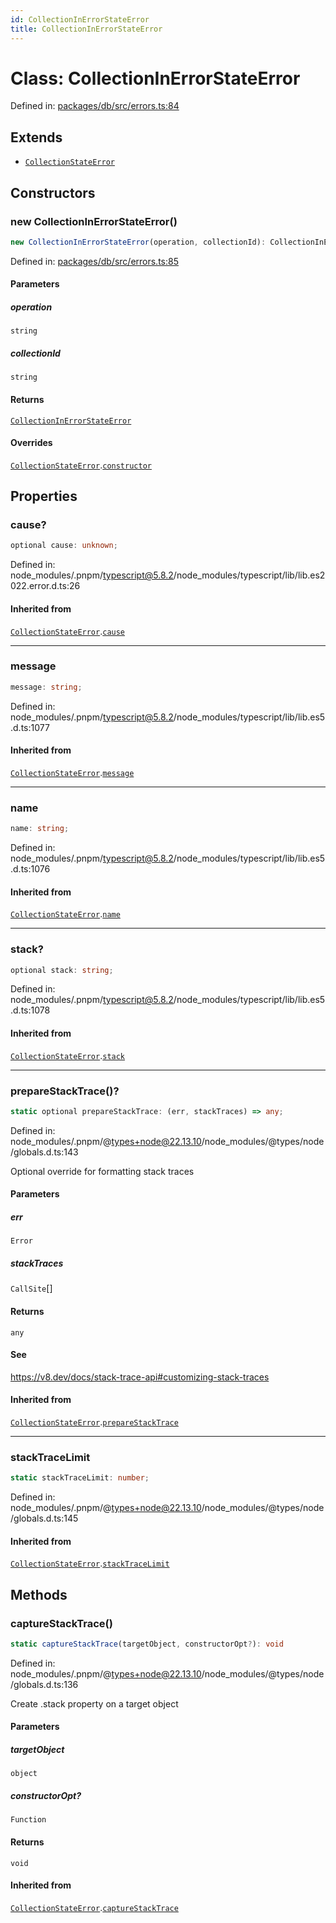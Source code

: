 ```yaml
---
id: CollectionInErrorStateError
title: CollectionInErrorStateError
---
```


<!-- DO NOT EDIT: this page is autogenerated from the type comments -->

# Class: CollectionInErrorStateError

Defined in: [packages/db/src/errors.ts:84](https://github.com/TanStack/db/blob/main/packages/db/src/errors.ts#L84)

## Extends

- [`CollectionStateError`](../collectionstateerror.md)

## Constructors

### new CollectionInErrorStateError()

```ts
new CollectionInErrorStateError(operation, collectionId): CollectionInErrorStateError
```

Defined in: [packages/db/src/errors.ts:85](https://github.com/TanStack/db/blob/main/packages/db/src/errors.ts#L85)

#### Parameters

##### operation

`string`

##### collectionId

`string`

#### Returns

[`CollectionInErrorStateError`](../collectioninerrorstateerror.md)

#### Overrides

[`CollectionStateError`](../collectionstateerror.md).[`constructor`](../CollectionStateError.md#constructors)

## Properties

### cause?

```ts
optional cause: unknown;
```

Defined in: node\_modules/.pnpm/typescript@5.8.2/node\_modules/typescript/lib/lib.es2022.error.d.ts:26

#### Inherited from

[`CollectionStateError`](../collectionstateerror.md).[`cause`](../CollectionStateError.md#cause)

***

### message

```ts
message: string;
```

Defined in: node\_modules/.pnpm/typescript@5.8.2/node\_modules/typescript/lib/lib.es5.d.ts:1077

#### Inherited from

[`CollectionStateError`](../collectionstateerror.md).[`message`](../CollectionStateError.md#message-1)

***

### name

```ts
name: string;
```

Defined in: node\_modules/.pnpm/typescript@5.8.2/node\_modules/typescript/lib/lib.es5.d.ts:1076

#### Inherited from

[`CollectionStateError`](../collectionstateerror.md).[`name`](../CollectionStateError.md#name)

***

### stack?

```ts
optional stack: string;
```

Defined in: node\_modules/.pnpm/typescript@5.8.2/node\_modules/typescript/lib/lib.es5.d.ts:1078

#### Inherited from

[`CollectionStateError`](../collectionstateerror.md).[`stack`](../CollectionStateError.md#stack)

***

### prepareStackTrace()?

```ts
static optional prepareStackTrace: (err, stackTraces) => any;
```

Defined in: node\_modules/.pnpm/@types+node@22.13.10/node\_modules/@types/node/globals.d.ts:143

Optional override for formatting stack traces

#### Parameters

##### err

`Error`

##### stackTraces

`CallSite`[]

#### Returns

`any`

#### See

https://v8.dev/docs/stack-trace-api#customizing-stack-traces

#### Inherited from

[`CollectionStateError`](../collectionstateerror.md).[`prepareStackTrace`](../CollectionStateError.md#preparestacktrace)

***

### stackTraceLimit

```ts
static stackTraceLimit: number;
```

Defined in: node\_modules/.pnpm/@types+node@22.13.10/node\_modules/@types/node/globals.d.ts:145

#### Inherited from

[`CollectionStateError`](../collectionstateerror.md).[`stackTraceLimit`](../CollectionStateError.md#stacktracelimit)

## Methods

### captureStackTrace()

```ts
static captureStackTrace(targetObject, constructorOpt?): void
```

Defined in: node\_modules/.pnpm/@types+node@22.13.10/node\_modules/@types/node/globals.d.ts:136

Create .stack property on a target object

#### Parameters

##### targetObject

`object`

##### constructorOpt?

`Function`

#### Returns

`void`

#### Inherited from

[`CollectionStateError`](../collectionstateerror.md).[`captureStackTrace`](../CollectionStateError.md#capturestacktrace)
